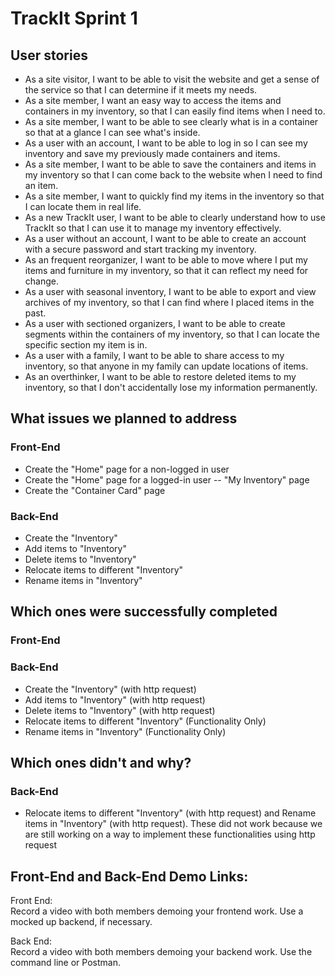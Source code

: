 # TrackIt Sprint 1
## User stories
* As a site visitor, I want to be able to visit the website and get a sense of the service so that I can determine if it meets my needs.
* As a site member, I want an easy way to access the items and containers in my inventory, so that I can easily find items when I need to.
* As a site member, I want to be able to see clearly what is in a container so that at a glance I can see what's inside.
* As a user with an account, I want to be able to log in so I can see my inventory and save my previously made containers and items.
* As a site member, I want to be able to save the containers and items in my inventory so that I can come back to the website when I need to find an item.
* As a site member, I want to quickly find my items in the inventory so that I can locate them in real life.
* As a new TrackIt user, I want to be able to clearly understand how to use TrackIt so that I can use it to manage my inventory effectively.
* As a user without an account, I want to be able to create an account with a secure password and start tracking my inventory.
* As an frequent reorganizer, I want to be able to move where I put my items and furniture in my inventory, so that it can reflect my need for change.
* As a user with seasonal inventory, I want to be able to export and view archives of my inventory, so that I can find where I placed items in the past.
* As a user with sectioned organizers, I want to be able to create segments within the containers of my inventory, so that I can locate the specific section my item is in.
* As a user with a family, I want to be able to share access to my inventory, so that anyone in my family can update locations of items.
* As an overthinker, I want to be able to restore deleted items to my inventory, so that I don't accidentally lose my information permanently.

## What issues we planned to address
### Front-End
* Create the "Home" page for a non-logged in user
* Create the "Home" page for a logged-in user -- "My Inventory" page
* Create the "Container Card" page
### Back-End
* Create the "Inventory"
* Add items to "Inventory"
* Delete items to "Inventory"
* Relocate items to different "Inventory"
* Rename items in "Inventory"

## Which ones were successfully completed
### Front-End
### Back-End
* Create the "Inventory" (with http request)
* Add items to "Inventory" (with http request)
* Delete items to "Inventory" (with http request)
* Relocate items to different "Inventory" (Functionality Only)
* Rename items in "Inventory" (Functionality Only)

## Which ones didn't and why?
### Back-End
* Relocate items to different "Inventory" (with http request) and Rename items in "Inventory"  (with http request). These did not work because we are still working on a way to implement these functionalities using http request

## Front-End and Back-End Demo Links:  
Front End:  
Record a video with both members demoing your frontend work. Use a mocked up backend, if necessary.
    
Back End:  
Record a video with both members demoing your backend work. Use the command line or Postman.
